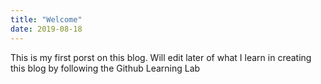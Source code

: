 ```yaml
---
title: "Welcome"
date: 2019-08-18
---
```


This is my first porst on this blog. Will edit later of what I learn in creating this blog by following the Github Learning Lab
